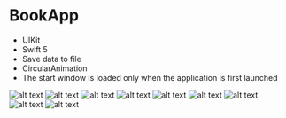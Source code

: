 #  BookApp

- UIKit
- Swift 5
- Save data to file
- CircularAnimation
- The start window is loaded only when the application is first launched

![alt text](ScreenImages/1.png "")​
![alt text](ScreenImages/2.png "")​
![alt text](ScreenImages/3.png "")​
![alt text](ScreenImages/4.png "")​
![alt text](ScreenImages/5.png "")​
![alt text](ScreenImages/6.png "")​
![alt text](ScreenImages/7.png "")​
![alt text](ScreenImages/8.png "")​
![alt text](ScreenImages/9.png "")​


